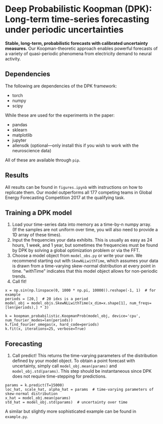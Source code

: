 # Deep Probabilistic Koopman (DPK): Long-term time-series forecasting under periodic uncertainties
**Stable, long-term, probabilistic forecasts with calibrated uncertainty
measures.** Our Koopman-theoretic approach enables powerful forecasts of
a variety of quasi-periodic phenomena from  electricity demand to neural
activity.

## Dependencies
The following are dependencies of the DPK framework:
- torch
- numpy
- scipy

While these are used for the experiments in the paper:
- pandas
- sklearn
- matplotlib
- jupyter
- allensdk (optional—only install this if you wish to work with the
  neuroscience data)

All of these are available through `pip`.

## Results
All results can be found in `figures.ipynb` with instructions on how to
replicate them. Our model outperforms all 177 competing teams in Global
Energy Forecasting Competition 2017 at the qualifying task.

## Training a DPK model
1. Load your time-series data into memory as a time-by-n numpy array.  
   (If the samples are not uniform over time, you will also need to
   provide a 1D array of these times).
2. Input the frequencies your data exhibits. This is usually as easy as
   24 hours, 1 week, and 1 year, but sometimes the frequencies must be
   found by DPK by solving a global optimization problem or via the FFT.
3. Choose a model object from `model_obs.py` or write your own. We
   recommend starting out with `SkewNLLwithTime`, which assumes your
   data is drawn from a time-varying skew-normal distribution at every
   point in time. "withTime" indicates that this model object allows for
   non-periodic trends.
4. Call fit!

```
x = np.sin(np.linspace(0, 1000 * np.pi, 10000)).reshape(-1, 1)  # for example
periods = [20,]  # 20 idxs is a period
model_obj = model_objs.SkewNLLwithTime(x_dim=x.shape[1], num_freqs=[len(periods),] * 3)

k = koopman_probabilistic.KoopmanProb(model_obj, device='cpu', num_fourier_modes=len(periods))
k.find_fourier_omegas(x, hard_code=periods)
k.fit(x, iterations=25, verbose=True)
```

## Forecasting
1. Call predict! This returns the time-varying parameters of the
   distribution defined by your model object. To obtain a point forecast
   with uncertainty, simply call `model_obj.mean(params)` and
   `model_obj.std(params)`. This step should be instantaneous since DPK
   does not require time-stepping for predictions.

```
params = k.predict(T=15000)
loc_hat, scale_hat, alpha_hat = params  # time-varying parameters of skew-normal distribution
x_hat = model_obj.mean(params)
std_hat = model_obj.std(params)  # uncertainty over time
```

A similar but slightly more sophisticated example can be found in
`example.py`.
